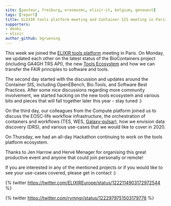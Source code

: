 ```yaml
---
site: [pasteur, freiburg, erasmusmc, elixir-it, belgium, genouest]
tags: [report]
title: ELIXIR tools platform meeting and Container SIS meeting in Paris
supporters:
- denbi
- elixir
author_github: bgruening
---
```


This week we joined the [ELIXIR tools platform](https://elixir-europe.org/platforms/tools) meeting in Paris.
On Monday, we updated each other on the latest status of the BioContainers project (including GA4GH TRS API),
the new [Tools Ecosystem](https://docs.google.com/presentation/d/1mg0OHxtv13bJU3g1Lyt63v9sKPVCS_utyBnJk5yJluw/edit?usp=sharing) and how we can transfer
the FAIR principles to software and tools.

The second day started with the discussion and updates around the Container SIS, including OpenEBench,
Bio.Tools, and Software Best Practices. After some nice discussions regarding more community involvement,
we started hacking on the new tools ecosystem and various bits and pieces that will fall together later this year - stay tuned :)

On the third day, our colleagues from the Compute platform joined us to discuss the EOSC-life workflow infrastructure,
the orchestration of containers and workflows (TES, WES, [Galaxy-pulsar](https://pulsar-network.readthedocs.io)),
how we envision data discovery (DRS), and various use-cases that we would like to cover in 2020.

On Thursday, we had an all-day Hackathon continuing to work on the tools platform ecosystem.

Thanks to Jen Harrow and Hervé Menager for organising this great productive event and anyone that could join personally or remote!

If you are interested in any of the mentioned projects or if you would like to see your use-cases covered, please get in contact :)


{% twitter https://twitter.com/ELIXIREurope/status/1222114903172972544 %}

{% twitter https://twitter.com/rvmngr/status/1222979751503179776 %}

